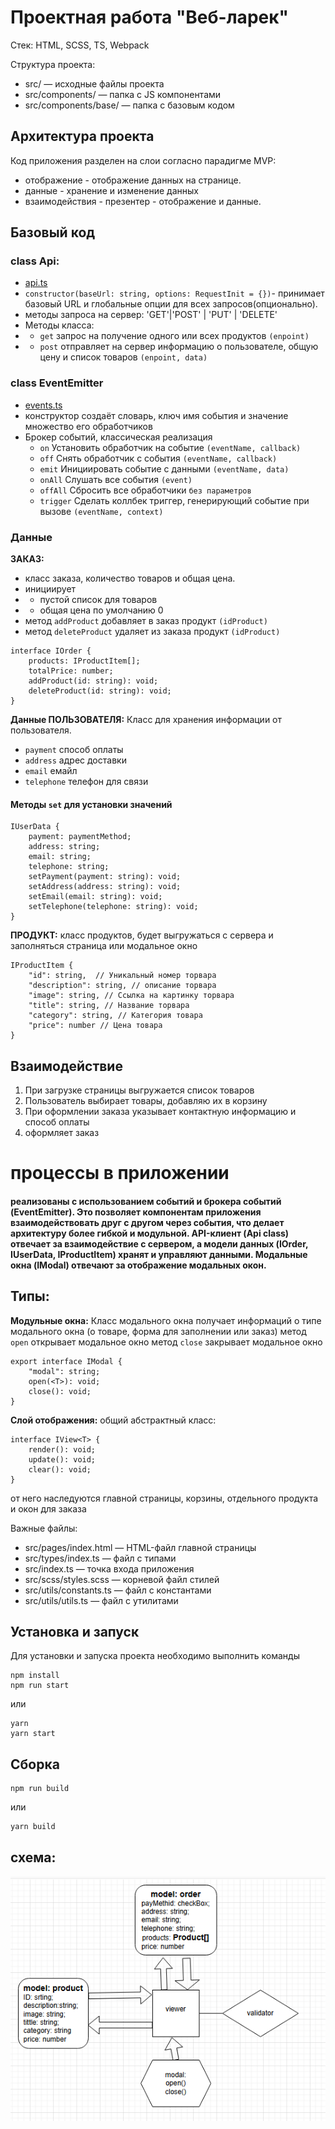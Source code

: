 # Проектная работа "Веб-ларек"

Стек: HTML, SCSS, TS, Webpack

Структура проекта:
- src/ — исходные файлы проекта
- src/components/ — папка с JS компонентами
- src/components/base/ — папка с базовым кодом



## Архитектура проекта

Код приложения разделен на слои согласно парадигме MVP:

- отображение - отображение данных на странице.
- данные - хранение и изменение данных
- взаимодействия - презентер - отображение и данные.

## Базовый код

### class Api:
- [api.ts](src/components/base/api.ts)
- `constructor(baseUrl: string, options: RequestInit = {})`- принимает базовый URL и глобальные опции для всех запросов(опционально).
- методы запроса на сервер: 'GET'|'POST' | 'PUT' | 'DELETE'
- Методы класса:
- - `get` запрос на получение одного или всех продуктов `(enpoint)`
- - `post` отправляет на сервер информацию о пользователе, общую цену и список товаров `(enpoint, data)`

### class EventEmitter
- [events.ts](src/components/base/events.ts)
- конструктор создаёт словарь, ключ имя события и значение множество его обработчиков
- Брокер событий, классическая реализация
  * ```on``` Установить обработчик на событие `(eventName, callback)` 
  * ```off``` Снять обработчик с события `(eventName, callback)`
  * ```emit``` Инициировать событие с данными `(eventName, data)`
  * ```onAll``` Слушать все события `(event)`
  * ```offAll``` Сбросить все обработчики `без параметров`
  * ```trigger``` Сделать коллбек триггер, генерирующий событие при вызове `(eventName, context)`

### Данные

**ЗАКАЗ:**
- класс заказа, количество товаров и общая цена.
- инициирует
- - пустой список для товаров
- - общая цена по умолчанию 0
- метод ```addProduct``` добавляет в заказ продукт `(idProduct)`
- метод ```deleteProduct``` удаляет из заказа продукт `(idProduct)`
```
interface IOrder {
    products: IProductItem[];
    totalPrice: number;
    addProduct(id: string): void;
    deleteProduct(id: string): void;
}
```

**Данные ПОЛЬЗОВАТЕЛЯ:**
Класс для хранения информации от пользователя.
- ```payment``` способ оплаты
- ```address``` адрес доставки
- ```email``` емайл
- ```telephone``` телефон для связи
#### Методы ```set``` для установки значений

```
IUserData {
    payment: paymentMethod;
    address: string;
    email: string;
    telephone: string;
    setPayment(payment: string): void;
    setAddress(address: string): void;
    setEmail(email: string): void;
    setTelephone(telephone: string): void;
}
```

**ПРОДУКТ:**
класс продуктов, будет выгружаться с сервера и заполняться страница или модальное окно
```
IProductItem {
    "id": string,  // Уникальный номер торвара
    "description": string, // описание торвара
    "image": string, // Ссылка на картинку торвара
    "title": string, // Название торвара
    "category": string, // Категория товара
    "price": number // Цена товара
}
```

## Взаимодействие 
1. При загрузке страницы выгружается список товаров
2. Пользователь выбирает товары, добавляю их в корзину
3. При оформлении заказа указывает контактную информацию и способ оплаты
4. оформляет заказ

# процессы в приложении
#### реализованы с использованием событий и брокера событий (EventEmitter). Это позволяет компонентам приложения взаимодействовать друг с другом через события, что делает архитектуру более гибкой и модульной. API-клиент (Api class) отвечает за взаимодействие с сервером, а модели данных (IOrder, IUserData, IProductItem) хранят и управляют данными. Модальные окна (IModal) отвечают за отображение модальных окон.

## Типы:

**Модульные окна:**
Класс модального окна
получает информаций о типе модального окна (о товаре, форма для заполнении или заказ)
метод ```open``` открывает модальное окно
метод ```close``` закрывает модальное окно

```
export interface IModal {
    "modal": string;
    open(<T>): void;
    close(): void;
}
```

**Слой отображения:**
общий абстрактный класс:
```
interface IView<T> {
    render(): void;
    update(): void;
    clear(): void;
}
```
от него наследуются главной страницы, корзины, отдельного продукта и окон для заказа
 

Важные файлы:
- src/pages/index.html — HTML-файл главной страницы
- src/types/index.ts — файл с типами
- src/index.ts — точка входа приложения
- src/scss/styles.scss — корневой файл стилей
- src/utils/constants.ts — файл с константами
- src/utils/utils.ts — файл с утилитами

## Установка и запуск
Для установки и запуска проекта необходимо выполнить команды

```
npm install
npm run start
```

или

```
yarn
yarn start
```
## Сборка

```
npm run build
```

или

```
yarn build
```


## схема:

![схема](scheme.PNG "Схема")